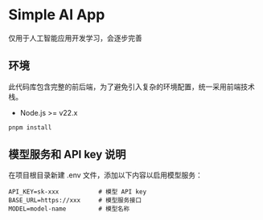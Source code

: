 # Simple AI App

仅用于人工智能应用开发学习，会逐步完善

## 环境

此代码库包含完整的前后端，为了避免引入复杂的环境配置，统一采用前端技术栈。

- Node.js >= v22.x

```bash
pnpm install
```

## 模型服务和 API key 说明

在项目根目录新建 .env 文件，添加以下内容以启用模型服务：

```shell
API_KEY=sk-xxx           # 模型 API key
BASE_URL=https://xxx     # 模型服务接口
MODEL=model-name         # 模型名称
```
